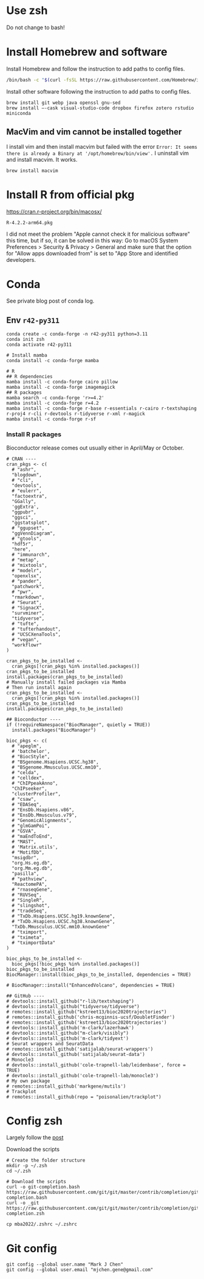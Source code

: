 # Use zsh

Do not change to bash!

# Install Homebrew and software

Install Homebrew and follow the instruction to add paths to config files.

```sh
/bin/bash -c "$(curl -fsSL https://raw.githubusercontent.com/Homebrew/install/HEAD/install.sh)"
```

Install other software following the instruction to add paths to config files.

```{bash homebrew}
brew install git webp java openssl gnu-sed
brew install —-cask visual-studio-code dropbox firefox zotero rstudio miniconda
```

## MacVim and vim cannot be installed together

I install vim and then install macvim but failed with the error `Error: It seems there is already a Binary at '/opt/homebrew/bin/view'.` I uninstall vim and install macvim. It works. 

```{bash macvim}
brew install macvim
```

# Install R from official pkg

https://cran.r-project.org/bin/macosx/

`R-4.2.2-arm64.pkg`

I did not meet the problem "Apple cannot check it for malicious software" this time, but if so, it can be solved in this way: Go to macOS System Preferences > Security & Privacy > General and make sure that the option for "Allow apps downloaded from" is set to "App Store and identified developers.

# Conda 

See private blog post of conda log.

## Env `r42-py311`

```{bash r42-py311-mba22-conda}
conda create -c conda-forge -n r42-py311 python=3.11
conda init zsh
conda activate r42-py311

# Install mamba
conda install -c conda-forge mamba

# R
## R dependencies
mamba install -c conda-forge cairo pillow
mamba install -c conda-forge imagemagick
## R packages
mamba search -c conda-forge 'r>=4.2'
mamba install -c conda-forge r=4.2
mamba install -c conda-forge r-base r-essentials r-cairo r-textshaping  r-proj4 r-cli r-devtools r-tidyverse r-xml r-magick
mamba install -c conda-forge r-sf
```

### Install R packages

Bioconductor release comes out usually either in April/May or October.

```{r r42-py311-mba22}
# CRAN ----
cran_pkgs <- c(
  # "ashr",
  "blogdown",
  # "cli",
  "devtools",
  # "eulerr",
  "factoextra",
  "GGally",
  'ggExtra',
  "ggpubr",
  "ggsci",
  "ggstatsplot",
  # "ggupset",
  "ggVennDiagram",
  # "gtools",
  "hdf5r",
  "here",
  # "immunarch",
  # "metap",
  # "mixtools",
  # "modelr",
  "openxlsx",
  # "pander",
  "patchwork",
  # "pwr",
  "rmarkdown",
  # "Seurat",
  # "SignacX",
  "survminer",
  "tidyverse",
  # "tufte",
  # "tufterhandout",
  # "UCSCXenaTools",
  # "vegan",
  "workflowr"
)

cran_pkgs_to_be_installed <-
  cran_pkgs[!cran_pkgs %in% installed.packages()]
cran_pkgs_to_be_installed
install.packages(cran_pkgs_to_be_installed)
# Manually install failed packages via Mamba
# Then run install again
cran_pkgs_to_be_installed <-
  cran_pkgs[!cran_pkgs %in% installed.packages()]
cran_pkgs_to_be_installed
install.packages(cran_pkgs_to_be_installed)

## Bioconductor ----
if (!requireNamespace("BiocManager", quietly = TRUE))
  install.packages("BiocManager")

bioc_pkgs <- c(
  # "apeglm",
  # 'batchelor',
  # "BiocStyle",
  # "BSgenome.Hsapiens.UCSC.hg38",
  # "BSgenome.Mmusculus.UCSC.mm10",
  # "celda",
  # "celldex",
  # "ChIPpeakAnno",
  "ChIPseeker",
  "clusterProfiler",
  # "csaw",
  # "EDASeq",
  # "EnsDb.Hsapiens.v86",
  # "EnsDb.Mmusculus.v79",
  # "GenomicAlignments",
  # "glmGamPoi",
  # "GSVA",
  # "maEndToEnd",
  # "MAST",
  # 'Matrix.utils',
  # "MotifDb",
  "msigdbr",
  "org.Hs.eg.db",
  "org.Mm.eg.db",
  "pasilla",
  # "pathview",
  "ReactomePA",
  # "rnaseqGene",
  # "RUVSeq",
  # "SingleR",
  # "slingshot",
  # "tradeSeq",
  # "TxDb.Hsapiens.UCSC.hg19.knownGene",
  # "TxDb.Hsapiens.UCSC.hg38.knownGene",
  "TxDb.Mmusculus.UCSC.mm10.knownGene"
  # "tximport",
  # "tximeta",
  # "tximportData"
)

bioc_pkgs_to_be_installed <-
  bioc_pkgs[!bioc_pkgs %in% installed.packages()]
bioc_pkgs_to_be_installed
BiocManager::install(bioc_pkgs_to_be_installed, dependencies = TRUE)

# BiocManager::install("EnhancedVolcano", dependencies = TRUE)

## GitHub ----
# devtools::install_github("r-lib/textshaping")
# devtools::install_github("tidyverse/tidyverse")
# remotes::install_github("kstreet13/bioc2020trajectories")
# remotes::install_github('chris-mcginnis-ucsf/DoubletFinder')
# remotes::install_github('kstreet13/bioc2020trajectories')
# devtools::install_github('m-clark/lazerhawk')
# devtools::install_github("m-clark/visibly")
# devtools::install_github('m-clark/tidyext')
# Seurat wrappers and SeuratData
# remotes::install_github('satijalab/seurat-wrappers')
# devtools::install_github('satijalab/seurat-data')
# Monocle3
# devtools::install_github('cole-trapnell-lab/leidenbase', force = TRUE)
# devtools::install_github('cole-trapnell-lab/monocle3')
# My own package
# remotes::install_github('markgene/mutils')
# Trackplot
# remotes::install_github(repo = "poisonalien/trackplot")
```

# Config zsh

Largely follow the [post](https://www.oliverspryn.com/blog/adding-git-completion-to-zsh)

Download the scripts

```{sh}
# Create the folder structure
mkdir -p ~/.zsh
cd ~/.zsh

# Download the scripts
curl -o git-completion.bash https://raw.githubusercontent.com/git/git/master/contrib/completion/git-completion.bash
curl -o _git https://raw.githubusercontent.com/git/git/master/contrib/completion/git-completion.zsh
```


```{sh}
cp mba2022/.zshrc ~/.zshrc
```

# Git config

```{bash}
git config --global user.name "Mark J Chen"
git config --global user.email "mjchen.gene@gmail.com"
```

